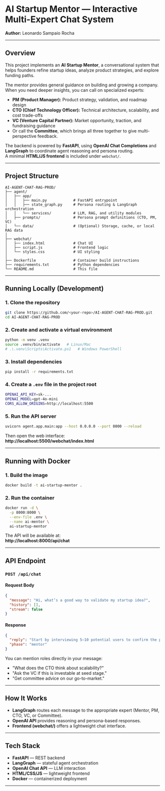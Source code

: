 # AI Startup Mentor — Interactive Multi-Expert Chat System

**Author:** Leonardo Sampaio Rocha

---

## Overview
This project implements an **AI Startup Mentor**, a conversational system that helps founders refine startup ideas, analyze product strategies, and explore funding paths.

The mentor provides general guidance on building and growing a company.  
When you need deeper insights, you can call on specialized experts:
- **PM (Product Manager):** Product strategy, validation, and roadmap design  
- **CTO (Chief Technology Officer):** Technical architecture, scalability, and cost trade-offs  
- **VC (Venture Capital Partner):** Market opportunity, traction, and fundraising guidance  
- Or call the **Committee**, which brings all three together to give multi-perspective feedback.

The backend is powered by **FastAPI**, using **OpenAI Chat Completions** and **LangGraph** to coordinate agent reasoning and persona routing.  
A minimal **HTML/JS frontend** is included under `webchat/`.

---

## Project Structure

```
AI-AGENT-CHAT-RAG-PROD/
├── agent/
│   ├── app/
│   │   ├── main.py            # FastAPI entrypoint
│   │   ├── state_graph.py     # Persona routing & LangGraph orchestration
│   │   └── services/          # LLM, RAG, and utility modules
│   ├── prompts/               # Persona prompt definitions (CTO, PM, VC)
│   └── data/                  # (Optional) Storage, cache, or local RAG data
│
├── webchat/
│   ├── index.html             # Chat UI
│   ├── script.js              # Frontend logic
│   └── styles.css             # UI styling
│
├── Dockerfile                 # Container build instructions
├── requirements.txt           # Python dependencies
└── README.md                  # This file
```

---

## Running Locally (Development)

### 1. Clone the repository
```bash
git clone https://github.com/<your-repo>/AI-AGENT-CHAT-RAG-PROD.git
cd AI-AGENT-CHAT-RAG-PROD
```

### 2. Create and activate a virtual environment
```bash
python -m venv .venv
source .venv/bin/activate   # Linux/Mac
# .\.venv\Scripts\Activate.ps1   # Windows PowerShell
```

### 3. Install dependencies
```bash
pip install -r requirements.txt
```

### 4. Create a `.env` file in the project root
```bash
OPENAI_API_KEY=sk-...
OPENAI_MODEL=gpt-4o-mini
CORS_ALLOW_ORIGINS=http://localhost:5500
```

### 5. Run the API server
```bash
uvicorn agent.app.main:app --host 0.0.0.0 --port 8000 --reload
```

Then open the web interface:  
**http://localhost:5500/webchat/index.html**

---

## Running with Docker

### 1. Build the image
```bash
docker build -t ai-startup-mentor .
```

### 2. Run the container
```bash
docker run -d \
  -p 8000:8000 \
  --env-file .env \
  --name ai-mentor \
  ai-startup-mentor
```

The API will be available at:  
**http://localhost:8000/api/chat**

---

## API Endpoint

### `POST /api/chat`

#### Request Body
```json
{
  "message": "Hi, what’s a good way to validate my startup idea?",
  "history": [],
  "stream": false
}
```

#### Response
```json
{
  "reply": "Start by interviewing 5–10 potential users to confirm the problem before building anything.",
  "phase": "mentor"
}
```

You can mention roles directly in your message:
- "What does the CTO think about scalability?"
- "Ask the VC if this is investable at seed stage."
- "Get committee advice on our go-to-market."

---

## How It Works

- **LangGraph** routes each message to the appropriate expert (Mentor, PM, CTO, VC, or Committee).  
- **OpenAI API** provides reasoning and persona-based responses.  
- **Frontend (webchat/)** offers a lightweight chat interface.  

---

## Tech Stack

- **FastAPI** — REST backend  
- **LangGraph** — stateful agent orchestration  
- **OpenAI Chat API** — LLM interaction  
- **HTML/CSS/JS** — lightweight frontend  
- **Docker** — containerized deployment  

---
